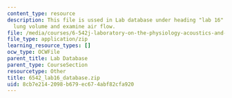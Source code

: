 ```yaml
---
content_type: resource
description: This file is ussed in Lab database under heading "lab 16" to calculate
  lung volume and examine air flow.
file: /media/courses/6-542j-laboratory-on-the-physiology-acoustics-and-perception-of-speech-fall-2005/8cb7e2142098b679ec674abf82cfa920_6542_lab16_database.zip
file_type: application/zip
learning_resource_types: []
ocw_type: OCWFile
parent_title: Lab Database
parent_type: CourseSection
resourcetype: Other
title: 6542_lab16_database.zip
uid: 8cb7e214-2098-b679-ec67-4abf82cfa920
---
```

